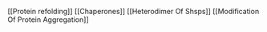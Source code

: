 [[Protein refolding]]
[[Chaperones]]
[[Heterodimer Of Shsps]]
[[Modification Of Protein Aggregation]]

